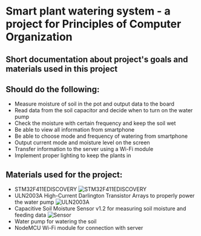 # Smart plant watering system - a project for Principles of Computer Organization
## Short documentation about project's goals and materials used in this project

## Should do the following:
- Measure moisture of soil in the pot and output data to the board
- Read data from the soil capacitor and decide when to turn on the water pump
- Check the moisture with certain frequency and keep the soil wet
- Be able to view all information from smartphone
- Be able to choose mode and frequency of watering from smartphone
- Output current mode and moisture level on the screen
- Transfer information to the server using a Wi-Fi module
- Implement proper lighting to keep the plants in 

## Materials used for the project:
- STM32F411EDISCOVERY
![STM32F411EDISCOVERY](https://media.digikey.com/Photos/STMicro%20Photos/STM32F411E-DISCO.JPG)
- ULN2003A High-Current Darlington Transistor Arrays to properly power the water pump
![ULN2003A](https://botland.com.pl/61583-large_default/integrated-circuit-uln2003a-7xdarlington-smd.jpg)
- Capacitive Soil Moisture Sensor v1.2 for measuring soil moisture and feeding data
![Sensor](https://www.google.com/url?sa=i&source=images&cd=&cad=rja&uact=8&ved=2ahUKEwjq3OCa9M7mAhX2zcQBHQfWDCYQjRx6BAgBEAQ&url=https%3A%2F%2Fwww.ebay.com%2Fp%2F14021158393&psig=AOvVaw3wB490YyPo_IbE72ocdGBB&ust=1577298302770124)
- Water pump for watering the soil
- NodeMCU Wi-Fi module for connection with server

